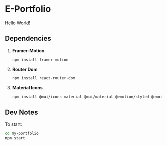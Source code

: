 # E-Portfolio

Hello World!

## Dependencies

1. **Framer-Motion**
    ```bash
    npm install framer-motion
    ```

2. **Router Dom**
    ```bash
    npm install react-router-dom
    ```

3. **Material Icons**
    ```bash
    npm install @mui/icons-material @mui/material @emotion/styled @emotion/react
    ```

## Dev Notes

To start:
```bash
cd my-portfolio
npm start
```